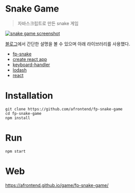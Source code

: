# Snake Game
> 자바스크립트로 만든 snake 게임

[![snake game screenshot](https://agvim.files.wordpress.com/2019/01/fp-snake-game.png?w=200 "snake game screenshot")](https://afrontend.github.io/game/fp-snake-game/)

[블로그](https://agvim.wordpress.com/2019/01/22/snake-game-with-javascript/)에서 간단한 설명을 볼 수 있으며 아래 라이브러리를 사용했다.

* [fp-snake](https://www.npmjs.com/package/fp-snake)
* [create react app](https://github.com/facebook/create-react-app)
* [keyboard-handler](https://github.com/emiljohansson/keyboard-handler)
* [lodash](https://lodash.com/)
* [react](https://reactjs.org/)

# Installation

    git clone https://github.com/afrontend/fp-snake-game
    cd fp-snake-game
    npm install

# Run

    npm start

# Web

https://afrontend.github.io/game/fp-snake-game/
